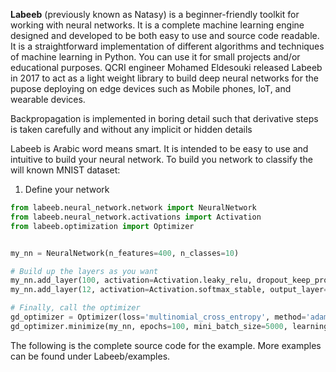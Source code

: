 **Labeeb** (previously known as Natasy) is a beginner-friendly toolkit for working with neural networks. It is a complete machine learning engine designed and developed to be both easy to use and source code readable. It is a straightforward implementation of different algorithms and techniques of machine learning in Python. You can use it for small projects and/or educational purposes. QCRI engineer Mohamed Eldesouki released Labeeb in 2017 to act as a light weight library to build deep neural networks for the pupose deploying on edge devices such as Mobile phones, IoT, and wearable devices.

Backpropagation is implemented in boring detail such that derivative steps is taken carefully and without any implicit or hidden 
details

Labeeb is Arabic word means smart. It is intended to be easy to use and intuitive to build your neural network.
To build you network to classify the will known MNIST dataset:
1. Define your network
```python
from labeeb.neural_network.network import NeuralNetwork
from labeeb.neural_network.activations import Activation
from labeeb.optimization import Optimizer


my_nn = NeuralNetwork(n_features=400, n_classes=10)

# Build up the layers as you want
my_nn.add_layer(100, activation=Activation.leaky_relu, dropout_keep_prob=1)    
my_nn.add_layer(12, activation=Activation.softmax_stable, output_layer=True)

# Finally, call the optimizer
gd_optimizer = Optimizer(loss='multinomial_cross_entropy', method='adam') # gd-with-momentum gradient-descent rmsprop adam
gd_optimizer.minimize(my_nn, epochs=100, mini_batch_size=5000, learning_rate=.1, regularization_parameter=0, dataset=mnist)
```

The following is the complete source code for the example. More examples can be found under Labeeb/examples.


